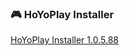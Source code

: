 ### 🎮 HoYoPlay Installer

[HoYoPlay Installer 1.0.5.88](https://autopatchhk.yuanshen.com/client_app/download/launcher/20240513154945_Z9PTR1tntRU1IfvL/GenshinImpact_install_202405121403.exe)
